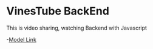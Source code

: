 # VinesTube BackEnd

This is video sharing, watching Backend with Javascript

-[Model Link](https://app.eraser.io/workspace/TBSsgw7r8eoEKyFDyLjM?origin=share)

